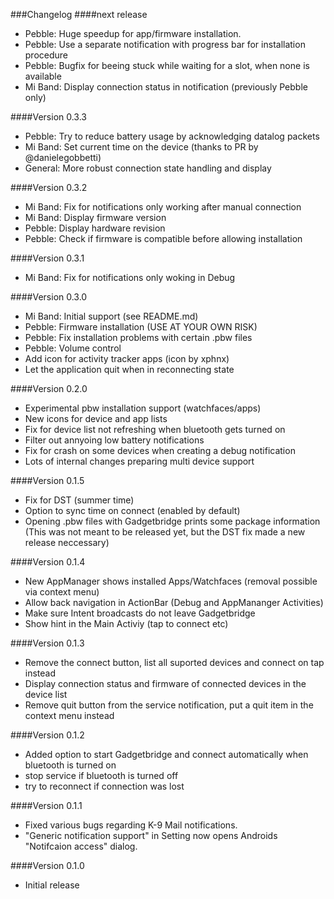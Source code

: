 ###Changelog
####next release
* Pebble: Huge speedup for app/firmware installation.
* Pebble: Use a separate notification with progress bar for installation procedure
* Pebble: Bugfix for beeing stuck while waiting for a slot, when none is available
* Mi Band: Display connection status in notification (previously Pebble only)

####Version 0.3.3
* Pebble: Try to reduce battery usage by acknowledging datalog packets
* Mi Band: Set current time on the device (thanks to PR by @danielegobbetti)
* General: More robust connection state handling and display

####Version 0.3.2
* Mi Band: Fix for notifications only working after manual connection
* Mi Band: Display firmware version
* Pebble: Display hardware revision
* Pebble: Check if firmware is compatible before allowing installation

####Version 0.3.1
* Mi Band: Fix for notifications only woking in Debug

####Version 0.3.0
* Mi Band: Initial support (see README.md)
* Pebble: Firmware installation (USE AT YOUR OWN RISK)
* Pebble: Fix installation problems with certain .pbw files
* Pebble: Volume control
* Add icon for activity tracker apps (icon by xphnx)
* Let the application quit when in reconnecting state

####Version 0.2.0
* Experimental pbw installation support (watchfaces/apps)
* New icons for device and app lists
* Fix for device list not refreshing when bluetooth gets turned on
* Filter out annyoing low battery notifications
* Fix for crash on some devices when creating a debug notification
* Lots of internal changes preparing multi device support

####Version 0.1.5
* Fix for DST (summer time)
* Option to sync time on connect (enabled by default)
* Opening .pbw files with Gadgetbridge prints some package information
  (This was not meant to be released yet, but the DST fix made a new release neccessary)

####Version 0.1.4
* New AppManager shows installed Apps/Watchfaces (removal possible via context menu)
* Allow back navigation in ActionBar (Debug and AppMananger Activities)
* Make sure Intent broadcasts do not leave Gadgetbridge
* Show hint in the Main Activiy (tap to connect etc)

####Version 0.1.3
* Remove the connect button, list all suported devices and connect on tap instead
* Display connection status and firmware of connected devices in the device list
* Remove quit button from the service notification, put a quit item in the context menu instead

####Version 0.1.2
* Added option to start Gadgetbridge and connect automatically when bluetooth is turned on
* stop service if bluetooth is turned off
* try to reconnect if connection was lost

####Version 0.1.1
* Fixed various bugs regarding K-9 Mail notifications.
* "Generic notification support" in Setting now opens Androids "Notifcaion access" dialog.

####Version 0.1.0
* Initial release

